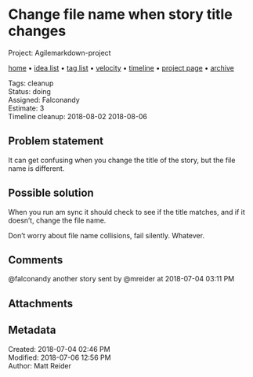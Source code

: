 # Change file name when story title changes

Project: Agilemarkdown-project

[home](../index.md) • [idea list](../ideas.md) • [tag list](../tags.md) • [velocity](../velocity.md) • [timeline](../timeline.md) • [project page](../agilemarkdown-project.md) • [archive](archive.md)

Tags: cleanup  
Status: doing  
Assigned: Falconandy  
Estimate: 3  
Timeline cleanup: 2018-08-02 2018-08-06  

## Problem statement

It can get confusing when you change the title of the story, but the file name is different.

## Possible solution

When you run am sync it should check to see if the title matches, and if it doesn’t, change the file name.

Don’t worry about file name collisions, fail silently. Whatever.

## Comments

@falconandy another story
sent by @mreider at 2018-07-04 03:11 PM

## Attachments


## Metadata

Created: 2018-07-04 02:46 PM  
Modified: 2018-07-06 12:56 PM  
Author: Matt Reider  
